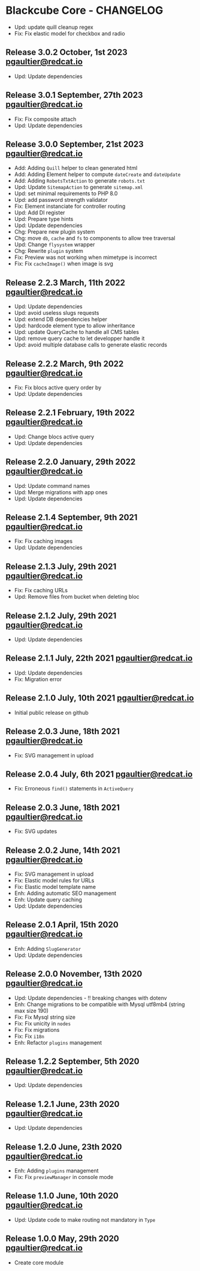 Blackcube Core - CHANGELOG 
==========================

 * Upd: update quill cleanup regex
 * Fix: Fix elastic model for checkbox and radio

Release 3.0.2 October, 1st 2023 <pgaultier@redcat.io>
----------------------------------------------------

 * Upd: Update dependencies

Release 3.0.1 September, 27th 2023 <pgaultier@redcat.io>
----------------------------------------------------

 * Fix: Fix composite attach
 * Upd: Update dependencies

Release 3.0.0 September, 21st 2023 <pgaultier@redcat.io>
----------------------------------------------------

 * Add: Adding `Quill` helper to clean generated html
 * Add: Adding Element helper to compute `dateCreate` and `dateUpdate`
 * Add: Adding `RobotsTxtAction` to generate `robots.txt`
 * Upd: Update `SitemapAction` to generate `sitemap.xml`
 * Upd: set minimal requirements to PHP 8.0
 * Upd: add password strength validator
 * Fix: Element instanciate for controller routing
 * Upd: Add DI register
 * Upd: Prepare type hints
 * Upd: Update dependencies
 * Chg: Prepare new plugin system
 * Chg: move ```db```, ```cache``` and ```fs``` to components to allow tree traversal
 * Upd: Change ```flysystem``` wrapper
 * Chg: Rewrite ```plugin``` system
 * Fix: Preview was not working when mimetype is incorrect
 * Fix: Fix `cacheImage()` when image is svg

Release 2.2.3 March, 11th 2022 <pgaultier@redcat.io>
----------------------------------------------------

 * Upd: Update dependencies
 * Upd: avoid useless slugs requests
 * Upd: extend DB dependencies helper
 * Upd: hardcode element type to allow inheritance
 * Upd: update QueryCache to handle all CMS tables
 * Upd: remove query cache to let developper handle it
 * Upd: avoid multiple database calls to generate elastic records

Release 2.2.2 March, 9th 2022 <pgaultier@redcat.io>
---------------------------------------------------

 * Fix: Fix blocs active query order by
 * Upd: Update dependencies

Release 2.2.1 February, 19th 2022 <pgaultier@redcat.io>
-------------------------------------------------------

 * Upd: Change blocs active query
 * Upd: Update dependencies

Release 2.2.0 January, 29th 2022 <pgaultier@redcat.io>
------------------------------------------------------

 * Upd: Update command names
 * Upd: Merge migrations with app ones
 * Upd: Update dependencies

Release 2.1.4 September, 9th 2021 <pgaultier@redcat.io>
-------------------------------------------------------

 * Fix: Fix caching images
 * Upd: Update dependencies

Release 2.1.3 July, 29th 2021 <pgaultier@redcat.io>
---------------------------------------------------

 * Fix: Fix caching URLs
 * Upd: Remove files from bucket when deleting bloc

Release 2.1.2 July, 29th 2021 <pgaultier@redcat.io>
---------------------------------------------------

 * Upd: Update dependencies

Release 2.1.1 July, 22th 2021 <pgaultier@redcat.io>
---------------------------------------------------

 * Upd: Update dependencies
 * Fix: Migration error

Release 2.1.0 July, 10th 2021 <pgaultier@redcat.io>
---------------------------------------------------

 * Initial public release on github

Release 2.0.3 June, 18th 2021 <pgaultier@redcat.io>
---------------------------------------------------

 * Fix: SVG management in upload

Release 2.0.4 July, 6th 2021 <pgaultier@redcat.io>
--------------------------------------------------

 * Fix: Erroneous `find()` statements in `ActiveQuery`

Release 2.0.3 June, 18th 2021 <pgaultier@redcat.io>
---------------------------------------------------

 * Fix: SVG updates

Release 2.0.2 June, 14th 2021 <pgaultier@redcat.io>
---------------------------------------------------

 * Fix: SVG management in upload
 * Fix: Elastic model rules for URLs
 * Fix: Elastic model template name  
 * Enh: Adding automatic SEO management
 * Enh: Update query caching
 * Upd: Update dependencies

Release 2.0.1 April, 15th 2020 <pgaultier@redcat.io>
----------------------------------------------------

 * Enh: Adding `SlugGenerator`
 * Upd: Update dependencies

Release 2.0.0 November, 13th 2020 <pgaultier@redcat.io>
-------------------------------------------------------

 * Upd: Update dependencies - !! breaking changes with dotenv
 * Enh: Change migrations to be compatible with Mysql utf8mb4 (string max size 190)
 * Fix: Fix Mysql string size
 * Fix: Fix unicity in `nodes`
 * Fix: Fix migrations
 * Fix: Fix `i18n`
 * Enh: Refactor `plugins` management

Release 1.2.2 September, 5th 2020 <pgaultier@redcat.io>
-------------------------------------------------------

 * Upd: Update dependencies

Release 1.2.1 June, 23th 2020 <pgaultier@redcat.io>
---------------------------------------------------

 * Upd: Update dependencies
 
Release 1.2.0 June, 23th 2020 <pgaultier@redcat.io>
---------------------------------------------------

 * Enh: Adding `plugins` management
 * Fix: Fix `previewManager` in console mode
 
Release 1.1.0 June, 10th 2020 <pgaultier@redcat.io>
---------------------------------------------------

 * Upd: Update code to make routing not mandatory in `Type` 

Release 1.0.0 May, 29th 2020 <pgaultier@redcat.io>
--------------------------------------------------

 * Create core module
